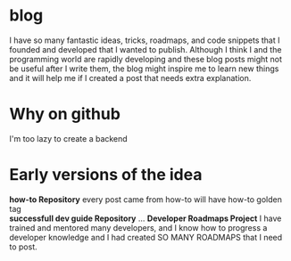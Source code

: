 # blog
I have so many fantastic ideas, tricks, roadmaps, and code snippets that I founded and developed that I wanted to publish. Although I think I and the programming world are rapidly developing and these blog posts might not be useful after I write them, the blog might inspire me to learn new things and it will help me if I created a post that needs extra explanation.  

# Why on github
I'm too lazy to create a backend

# Early versions of the idea
**how-to Repository** 
every post came from how-to will have how-to golden tag  
**successfull dev guide Repository**
...
**Developer Roadmaps Project**
I have trained and mentored many developers, and I know how to progress a developer knowledge and I had created SO MANY ROADMAPS that I need to post.  

